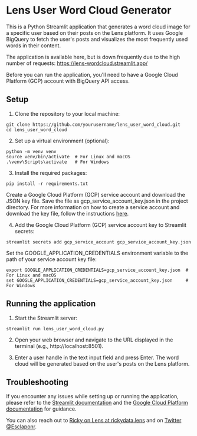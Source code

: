# Lens User Word Cloud Generator

This is a Python Streamlit application that generates a word cloud image for a specific user based on their posts on the Lens platform. It uses Google BigQuery to fetch the user's posts and visualizes the most frequently used words in their content.

The application is available here, but is down frequently due to the high number of requests: https://lens-wordcloud.streamlit.app/

Before you can run the application, you'll need to have a Google Cloud Platform (GCP) account with BigQuery API access.

## Setup

1. Clone the repository to your local machine:

```
git clone https://github.com/yourusername/lens_user_word_cloud.git
cd lens_user_word_cloud
```

2. Set up a virtual environment (optional):

```
python -m venv venv
source venv/bin/activate  # For Linux and macOS
.\venv\Scripts\activate   # For Windows
```

3. Install the required packages:

```
pip install -r requirements.txt
```

Create a Google Cloud Platform (GCP) service account and download the JSON key file. Save the file as gcp_service_account_key.json in the project directory. For more information on how to create a service account and download the key file, follow the instructions [here](https://cloud.google.com/iam/docs/creating-managing-service-account-keys).

4. Add the Google Cloud Platform (GCP) service account key to Streamlit secrets:

```
streamlit secrets add gcp_service_account gcp_service_account_key.json
```

Set the GOOGLE_APPLICATION_CREDENTIALS environment variable to the path of your service account key file:

```
export GOOGLE_APPLICATION_CREDENTIALS=gcp_service_account_key.json  # For Linux and macOS
set GOOGLE_APPLICATION_CREDENTIALS=gcp_service_account_key.json     # For Windows
```

## Running the application

1. Start the Streamlit server:

```
streamlit run lens_user_word_cloud.py
```

2. Open your web browser and navigate to the URL displayed in the terminal (e.g., http://localhost:8501).

3. Enter a user handle in the text input field and press Enter. The word cloud will be generated based on the user's posts on the Lens platform.

## Troubleshooting

If you encounter any issues while setting up or running the application, please refer to the [Streamlit documentation](https://docs.streamlit.io/) and the [Google Cloud Platform documentation](https://cloud.google.com/docs) for guidance.

You can also reach out to [Ricky on Lens at rickydata.lens](https://lenster.xyz/u/rickydata) and on [Twitter @Esclaponr](https://twitter.com/Esclaponr).
